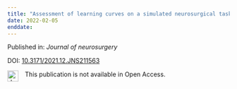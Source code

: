 ```yaml
---
title: "Assessment of learning curves on a simulated neurosurgical task using metrics selected by artificial intelligence."
date: 2022-02-05
enddate:
---
```


Published in: *Journal of neurosurgery*

DOI: [10.3171/2021.12.JNS211563](https://doi.org/10.3171/2021.12.JNS211563)

<img src=https://upload.wikimedia.org/wikipedia/commons/thumb/0/0e/Closed_Access_logo_transparent.svg/1200px-Closed_Access_logo_transparent.svg.png alt="drawing" width="25" align="left"/> &nbsp;&nbsp;&nbsp;This publication is not available in Open Access.


